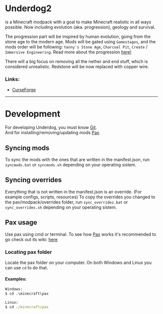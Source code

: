 # Underdog2
is a Minecraft modpack with a goal to make Minecraft realistic in all ways possible. Now including evolution (aka. progression), geology and survival.

The progression part will be inspired by human evolution, going from the stone age to the modern age. Mods will be gated using `Gamestages`, and the mods order will be following: `Yanny's Stone Age`, `Charcoal Pit`, `Create` / `Immersive Engineering`. Read more about the progression [here!](Progression.md)

There will a big focus on removing all the nether and end stuff, which is considered unrealistic. Redstone will be now replaced with copper wire.

### Links:
- [CurseForge]

***

# Development
For developing Underdog, you must know [Git].  
And for installing/removing/updating mods [Pax].

## Syncing mods
To sync the mods with the ones that are written in the manifest.json, run `syncmods.bat` or `syncmods.sh` depending on your operating sistem.

## Syncing overrides
Everything that is not written in the manifest.json is an override. (For example configs, scripts, resources)
To copy the overrides you changed to the pax/modpack/overrides folder, run `sync_overrides.bat` or `sync_overrides.sh` depending on your operating sistem.



## Pax usage
Use pax using cmd or terminal.
To see how [Pax] works it's recommended to go check out its wiki: [here](https://github.com/froehlichA/pax/wiki)

### Locating pax folder
Locate the pax folder on your computer.
On both Windows and Linux you can use `cd` to do that.

#### Examples:
```cmd
Windows:
$ cd .\minecraft\pax

Linux:
$ cd ./minecraft/pax
```

<!-- Links: -->
[Git]: https://git-scm.com/
[Pax]: https://github.com/froehlichA/pax
[ModPackDownloader]: https://github.com/Nincraft/ModPackDownloader
[CurseForge]: https://www.curseforge.com/minecraft/modpacks/underdog2
